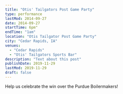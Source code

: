 ```yaml
---
title: "Otis' Tailgators Post Game Party"
type: performance
lastMod: 2014-09-27
date: 2014-09-27
startTime: 6pm"
endTime: "1am"
location: "Otis Tailgator Post Game Party"
city: "Cedar Rapids, IA"
venues:
  - "Cedar Rapids"
  - "Otis' Tailgators Sports Bar"
description: "Text about this post"
publishDate: 2019-11-29
lastMod: 2019-11-29
draft: false
---
```


Help us celebrate the win over the Purdue Boilermakers!
